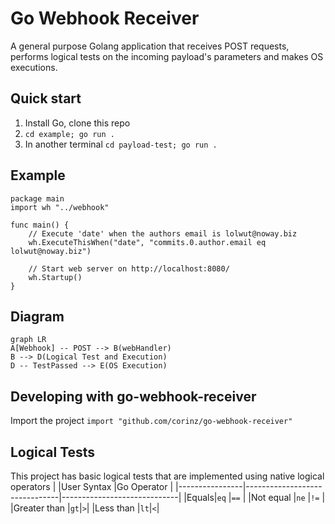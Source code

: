 # Go Webhook Receiver

A general purpose Golang application that receives POST requests, performs logical tests on the incoming payload's parameters and makes OS executions.


## Quick start
1. Install Go, clone this repo
2. `cd example; go run .`
3. In another terminal `cd payload-test; go run .`

## Example
```
package main
import wh "../webhook"

func main() {
	// Execute 'date' when the authors email is lolwut@noway.biz
	wh.ExecuteThisWhen("date", "commits.0.author.email eq lolwut@noway.biz")

	// Start web server on http://localhost:8080/
	wh.Startup()
}
```

## Diagram

```mermaid
graph LR
A[Webhook] -- POST --> B(webHandler)
B --> D(Logical Test and Execution)
D -- TestPassed --> E(OS Execution)
```
## Developing with go-webhook-receiver

Import the project `import "github.com/corinz/go-webhook-receiver"`


## Logical Tests

This project has basic logical tests that are implemented using native logical operators
|                |User Syntax                          |Go Operator                        |
|----------------|-------------------------------|-----------------------------|
|Equals|`eq`            |`==`           |
|Not equal          |`ne`            |`!=`         |
|Greater than         |`gt`|`>`|
|Less than         |`lt`|`<`|